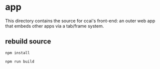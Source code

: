 # app

This directory contains the source for ccai's front-end: an outer web app that embeds other apps via a tab/frame system.

## rebuild source
```
npm install

npm run build
```
